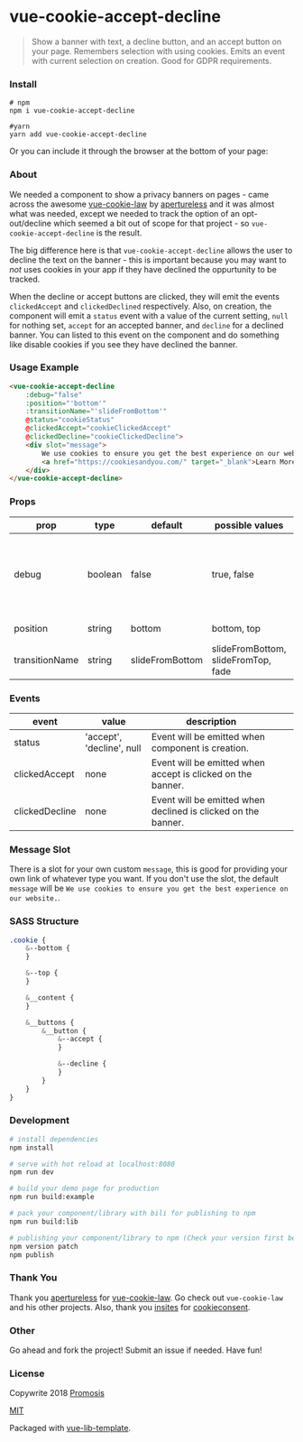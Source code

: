 # vue-cookie-accept-decline

> Show a banner with text, a decline button, and an accept button on your page. Remembers selection with using cookies. Emits an event with current selection on creation. Good for GDPR requirements.

### Install

```
# npm
npm i vue-cookie-accept-decline

#yarn
yarn add vue-cookie-accept-decline
```

Or you can include it through the browser at the bottom of your page:
<script src="https://unpkg.com/file-upload-with-preview"></script>

### About

We needed a component to show a privacy banners on pages - came across the awesome [vue-cookie-law](https://github.com/apertureless/vue-cookie-law) by [apertureless](https://github.com/apertureless) and it was almost what was needed, except we needed to track the option of an opt-out/decline which seemed a bit out of scope for that project - so `vue-cookie-accept-decline` is the result.

The big difference here is that `vue-cookie-accept-decline` allows the user to decline the text on the banner - this is important because you may want to *not* uses cookies in your app if they have declined the oppurtunity to be tracked.

When the  decline or accept buttons are clicked, they will emit the events `clickedAccept` and `clickedDeclined` respectively. Also, on creation, the component will emit a `status` event with a value of the current setting, `null` for nothing set, `accept` for an accepted banner, and `decline` for a declined banner. You can listed to this event on the component and do something like disable cookies if you see they have declined the banner.

### Usage Example

```html
<vue-cookie-accept-decline
    :debug="false"
    :position="'bottom'"
    :transitionName="'slideFromBottom'"
    @status="cookieStatus"
    @clickedAccept="cookieClickedAccept"
    @clickedDecline="cookieClickedDecline">
    <div slot="message">
        We use cookies to ensure you get the best experience on our website.
        <a href="https://cookiesandyou.com/" target="_blank">Learn More...</a>
    </div>
</vue-cookie-accept-decline>
```

### Props

| prop           | type    | default         | possible values                            | description                                                          |
|----------------|---------|-----------------|-------------------------------------|----------------------------------------------------------------------|
| debug          | boolean | false           | true, false                         | If true, the cookie is never saved, only the events will be emitted. |
| position       | string  | bottom          | bottom, top                         | Position of the banner                                               |
| transitionName | string  | slideFromBottom | slideFromBottom, slideFromTop, fade | Banner animation type                                                     |

### Events

| event          | value                     | description                                                   |   |   |
|----------------|---------------------------|---------------------------------------------------------------|---|---|
| status         | 'accept', 'decline', null | Event will be emitted when component is creation.             |   |   |
| clickedAccept  | none                      | Event will be emitted when accept is clicked on the banner.   |   |   |
| clickedDecline | none                      | Event will be emitted when declined is clicked on the banner. |   |   |

### Message Slot

There is a slot for your own custom `message`, this is good for providing your own link of whatever type you want. If you don't use the slot, the default `message` will be `We use cookies to ensure you get the best experience on our website.`.

### SASS Structure

```sass
.cookie {
    &--bottom {
    }

    &--top {
    }

    &__content {
    }

    &__buttons {
        &__button {
            &--accept {
            }

            &--decline {
            }
        }
    }
}
```

### Development

``` bash
# install dependencies
npm install

# serve with hot reload at localhost:8080
npm run dev

# build your demo page for production
npm run build:example

# pack your component/library with bili for publishing to npm
npm run build:lib

# publishing your component/library to npm (Check your version first before publish.)
npm version patch
npm publish
```

### Thank You

Thank you [apertureless](https://github.com/apertureless) for [vue-cookie-law](https://github.com/apertureless/vue-cookie-law). Go check out `vue-cookie-law` and his other projects. Also, thank you [insites](https://github.com/insites) for [cookieconsent](https://github.com/insites/cookieconsent).

### Other

Go ahead and fork the project! Submit an issue if needed. Have fun!

### License

Copywrite 2018 [Promosis](https://promosis.com)

[MIT](http://opensource.org/licenses/MIT)

Packaged with [vue-lib-template](https://github.com/biigpongsatorn/vue-lib-template).